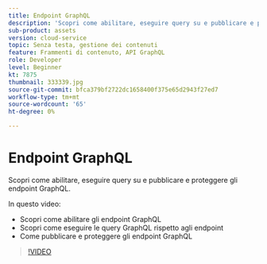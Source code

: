 ```yaml
---
title: Endpoint GraphQL
description: 'Scopri come abilitare, eseguire query su e pubblicare e proteggere gli endpoint GraphQL. '
sub-product: assets
version: cloud-service
topic: Senza testa, gestione dei contenuti
feature: Frammenti di contenuto, API GraphQL
role: Developer
level: Beginner
kt: 7875
thumbnail: 333339.jpg
source-git-commit: bfca379bf2722dc1658400f375e65d2943f27ed7
workflow-type: tm+mt
source-wordcount: '65'
ht-degree: 0%

---
```



# Endpoint GraphQL

Scopri come abilitare, eseguire query su e pubblicare e proteggere gli endpoint GraphQL.

In questo video:

+ Scopri come abilitare gli endpoint GraphQL
+ Scopri come eseguire le query GraphQL rispetto agli endpoint
+ Come pubblicare e proteggere gli endpoint GraphQL

>[!VIDEO](https://video.tv.adobe.com/v/333339/?quality=12&learn=on)
